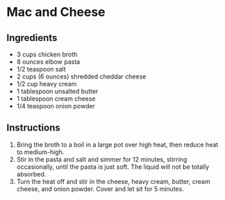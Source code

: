 # Mac and Cheese

## Ingredients
- 3 cups chicken broth
- 8 ounces elbow pasta
- 1/2 teaspoon salt
- 2 cups (6 ounces) shredded cheddar cheese
- 1/2 cup heavy cream
- 1 tablespoon unsalted butter
- 1 tablespoon cream cheese
- 1/4 teaspoon onion powder

## Instructions
1. Bring the broth to a boil in a large pot over high heat, then reduce heat to medium-high.
2. Stir in the pasta and salt and simmer for 12 minutes, stirring occasionally, until the pasta is just soft. The liquid will not be totally absorbed.
3. Turn the heat off and stir in the cheese, heavy cream, butter, cream cheese, and onion powder. Cover and let sit for 5 minutes.